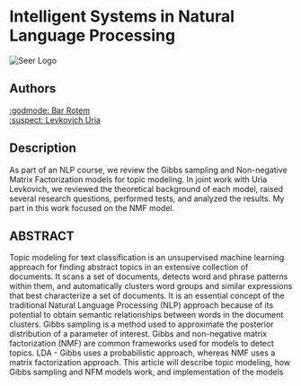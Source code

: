 # Intelligent Systems in Natural Language Processing

![Seer Logo](https://www.analyticsvidhya.com/wp-content/uploads/2016/08/Modeling1.png)

## Authors
[:godmode: Bar Rotem](https://github.com/rotembaruch)<br>
[:suspect: Levkovich Uria](https://github.com/uriaLevko)<br>

## Description
As part of an NLP course, we review the Gibbs sampling and Non-negative Matrix Factorization models for topic modeling. In joint work with Uria Levkovich, we reviewed the theoretical background of each model, raised several research questions, performed tests, and analyzed the results.
My part in this work focused on the NMF model.


## ABSTRACT
Topic modeling for text classification is an unsupervised machine learning approach for finding abstract topics in an extensive collection of documents. It scans a set of documents, detects word and phrase patterns within them, and automatically clusters word groups and similar expressions that best characterize a set of documents. It is an essential concept of the traditional Natural Language Processing (NLP) approach because of its potential to obtain semantic relationships between words in the document clusters. Gibbs sampling is a method used to approximate the posterior distribution of a parameter of interest. Gibbs and non-negative matrix factorization (NMF) are common frameworks used for models to detect topics. LDA - Gibbs uses a probabilistic approach, whereas NMF uses a matrix factorization approach. This article will describe topic modeling, how Gibbs sampling and NFM models work, and implementation of the models
